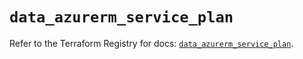 # `data_azurerm_service_plan`

Refer to the Terraform Registry for docs: [`data_azurerm_service_plan`](https://registry.terraform.io/providers/hashicorp/azurerm/4.34.0/docs/data-sources/service_plan).
